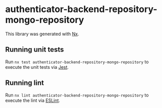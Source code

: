 # authenticator-backend-repository-mongo-repository

This library was generated with [Nx](https://nx.dev).

## Running unit tests

Run `nx test authenticator-backend-repository-mongo-repository` to execute the unit tests via [Jest](https://jestjs.io).

## Running lint

Run `nx lint authenticator-backend-repository-mongo-repository` to execute the lint via [ESLint](https://eslint.org/).
